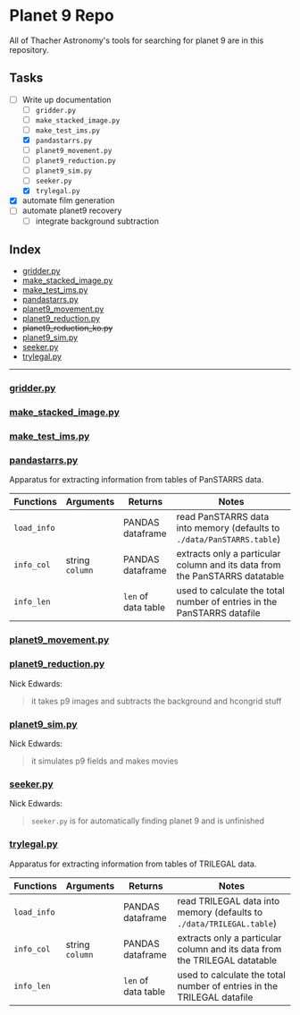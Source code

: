 # Planet 9 Repo

All of Thacher Astronomy's tools for searching for planet 9 are in this repository.

## Tasks
- [ ] Write up documentation
	- [ ] `gridder.py`
	- [ ] `make_stacked_image.py`
	-  [ ] `make_test_ims.py`
	-  [x] `pandastarrs.py`
	-  [ ] `planet9_movement.py`
	-  [ ] `planet9_reduction.py`
	-  [ ] `planet9_sim.py`
	-  [ ] `seeker.py`
	-  [x] `trylegal.py`
-  [x] automate film generation
-  [ ] automate planet9 recovery
	-  [ ] integrate background subtraction

## Index
* [gridder.py](#gridder.py)
* [make_stacked_image.py](#make_stacked_image.py)
* [make_test_ims.py](#make_test_ims.py)
* [pandastarrs.py](#pandastarrs.py)
* [planet9_movement.py](#planet9_movement.py)
* [planet9_reduction.py](#planet9_reduction.py)
* ~~planet9_reduction_ko.py~~
* [planet9_sim.py](#planet9_sim.py)
* [seeker.py](#seeker.py)
* [trylegal.py](#trylegal.py)

-----

### [gridder.py](https://github.com/ThacherObservatory/planet9/gridder.py)
### [make_stacked_image.py](https://github.com/ThacherObservatory/planet9/make_stacked_image.py)
### [make_test_ims.py](https://github.com/ThacherObservatory/planet9/make_test_ims.py)
### [pandastarrs.py](https://github.com/ThacherObservatory/planet9/pandastarrs.py)
Apparatus for extracting information from tables of PanSTARRS data.

| Functions | Arguments | Returns | Notes
| -------- | -------- | -------- | -------- |
|`load_info`||PANDAS dataframe|read PanSTARRS data into memory (defaults to `./data/PanSTARRS.table`)|
|`info_col`|string `column`| PANDAS dataframe|extracts only a particular column and its data from the PanSTARRS datatable
|`info_len`||`len` of data table|used to calculate the total number of entries in the PanSTARRS datafile|
### [planet9_movement.py](https://github.com/ThacherObservatory/planet9/planet9_movement.py)
### [planet9_reduction.py](https://github.com/ThacherObservatory/planet9/planet9_reduction.py)
Nick Edwards:
> it takes p9 images and subtracts the background and hcongrid stuff


### [planet9_sim.py](https://github.com/ThacherObservatory/planet9/planet9_sim.py)
Nick Edwards:
> it simulates p9 fields and makes movies


### [seeker.py](https://github.com/ThacherObservatory/planet9/seeker.py)
Nick Edwards:
> `seeker.py` is for automatically finding planet 9 and is unfinished

### [trylegal.py](https://github.com/ThacherObservatory/planet9/trylegal.py)
Apparatus for extracting information from tables of TRILEGAL data.

| Functions | Arguments | Returns | Notes
| -------- | -------- | -------- | -------- |
|`load_info`||PANDAS dataframe|read TRILEGAL data into memory (defaults to `./data/TRILEGAL.table`)|
|`info_col`|string `column`| PANDAS dataframe|extracts only a particular column and its data from the TRILEGAL datatable
|`info_len`||`len` of data table|used to calculate the total number of entries in the TRILEGAL datafile|